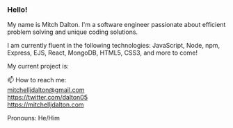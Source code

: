 ### Hello!

My name is Mitch Dalton. I'm a software engineer passionate about efficient problem solving and unique coding solutions. 

I am currently fluent in the following technologies:
JavaScript, Node, npm, Express, EJS, React, MongoDB, HTML5, CSS3, and more to come!

My current project is:

📫 How to reach me:  
<mitchelljdalton@gmail.com>  
<https://twitter.com/dalton05>  
<https://mitchelljdalton.com>

Pronouns:
He/Him  


<!--
**codebymatthew/codebymatthew** is a ✨ _special_ ✨ repository because its `README.md` (this file) appears on your GitHub profile.

Here are some ideas to get you started:

- 🔭 I’m currently working on ...
- 🌱 I’m currently learning ...
- 👯 I’m looking to collaborate on ...
- 🤔 I’m looking for help with ...
- 💬 Ask me about ...
- 📫 How to reach me: ...
- 😄 Pronouns: ...
- ⚡ Fun fact: ...
-->
